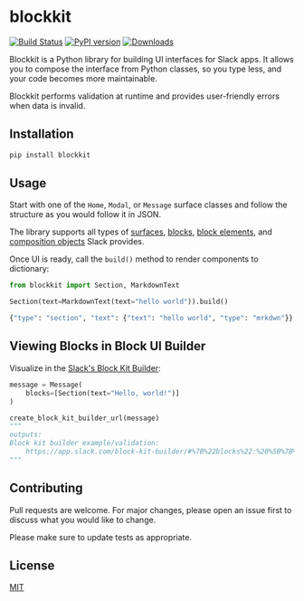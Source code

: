 # blockkit

[![Build Status](https://travis-ci.com/imryche/blockkit.svg?branch=master)](https://travis-ci.com/imryche/blockkit)
[![PyPI version](https://badge.fury.io/py/blockkit.svg)](https://badge.fury.io/py/blockkit)
[![Downloads](https://pepy.tech/badge/blockkit)](https://pepy.tech/project/blockkit)

Blockkit is a Python library for building UI interfaces for Slack apps. It allows you to compose the interface from Python classes, so you type less, and your code becomes more maintainable.

Blockkit performs validation at runtime and provides user-friendly errors when data is invalid.

## Installation

```bash
pip install blockkit
```

## Usage

Start with one of the `Home`, `Modal`, or `Message` surface classes and follow the structure as you would follow it in JSON.

The library supports all types of [surfaces](https://api.slack.com/surfaces), [blocks](https://api.slack.com/block-kit), [block elements](https://api.slack.com/block-kit), and [composition objects](https://api.slack.com/block-kit) Slack provides.

Once UI is ready, call the `build()` method to render components to dictionary:

```python
from blockkit import Section, MarkdownText

Section(text=MarkdownText(text="hello world")).build()

{"type": "section", "text": {"text": "hello world", "type": "mrkdwn"}}
```

## Viewing Blocks in Block UI Builder
Visualize in the [Slack's Block Kit Builder](https://app.slack.com/block-kit-builder/#):
```python
message = Message(
    blocks=[Section(text="Hello, world!")]
)

create_block_kit_builder_url(message)
"""
outputs:
Block kit builder example/validation:  
	https://app.slack.com/block-kit-builder/#%7B%22blocks%22:%20%5B%7B%22type%22:%20%22section%22%2C%20%22text%22:%20%7B%22text%22:%20%22HELLLOOOO%20WORLD%21%22%2C%20%22type%22:%20%22plain_text%22%2C%20%22emoji%22:%20true%7D%7D%5D%7D
"""
```

## Contributing
Pull requests are welcome. For major changes, please open an issue first to discuss what you would like to change.

Please make sure to update tests as appropriate.

## License
[MIT](https://choosealicense.com/licenses/mit/)
